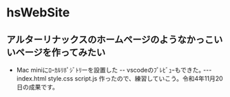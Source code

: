 # hsWebSite
## アルターリナックスのホームページのようなかっこいいページを作ってみたい
- Mac miniにﾛｰｶﾙﾘﾎﾟｼﾞﾄﾘーを設置した
-- vscodeのﾌﾟﾚﾋﾞｭｰもできた｡
--- index.html style.css script.js 作ったので、練習していこう。令和4年11月20日の成果です。
